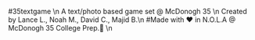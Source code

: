 #35textgame \n
A text/photo based game set @ McDonogh 35 \n
Created by Lance L., Noah M., David C., Majid B.\n
#Made with ❤️  in N.O.L.A @ McDonogh 35 College Prep.🦅 \n
